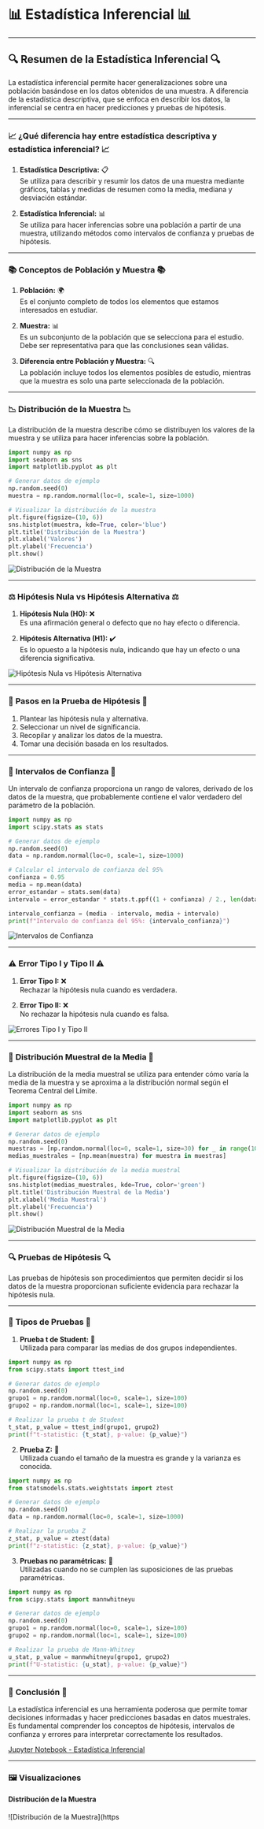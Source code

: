 # 📊 **Estadística Inferencial** 📊

---

## 🔍 **Resumen de la Estadística Inferencial** 🔍

La estadística inferencial permite hacer generalizaciones sobre una población basándose en los datos obtenidos de una muestra. A diferencia de la estadística descriptiva, que se enfoca en describir los datos, la inferencial se centra en hacer predicciones y pruebas de hipótesis.

---

### 📈 **¿Qué diferencia hay entre estadística descriptiva y estadística inferencial?** 📈

1. **Estadística Descriptiva:** 📋  
   Se utiliza para describir y resumir los datos de una muestra mediante gráficos, tablas y medidas de resumen como la media, mediana y desviación estándar.

2. **Estadística Inferencial:** 📊  
   Se utiliza para hacer inferencias sobre una población a partir de una muestra, utilizando métodos como intervalos de confianza y pruebas de hipótesis.

---

### 📚 **Conceptos de Población y Muestra** 📚

1. **Población:** 🌍  
   Es el conjunto completo de todos los elementos que estamos interesados en estudiar.

2. **Muestra:** 📊  
   Es un subconjunto de la población que se selecciona para el estudio. Debe ser representativa para que las conclusiones sean válidas.

3. **Diferencia entre Población y Muestra:** 🔍  
   La población incluye todos los elementos posibles de estudio, mientras que la muestra es solo una parte seleccionada de la población.

---

### 📉 **Distribución de la Muestra** 📉

La distribución de la muestra describe cómo se distribuyen los valores de la muestra y se utiliza para hacer inferencias sobre la población.

```python
import numpy as np
import seaborn as sns
import matplotlib.pyplot as plt

# Generar datos de ejemplo
np.random.seed(0)
muestra = np.random.normal(loc=0, scale=1, size=1000)

# Visualizar la distribución de la muestra
plt.figure(figsize=(10, 6))
sns.histplot(muestra, kde=True, color='blue')
plt.title('Distribución de la Muestra')
plt.xlabel('Valores')
plt.ylabel('Frecuencia')
plt.show()
```

![Distribución de la Muestra](https://github.com/MabelMaff/Apuntes_Adalab/blob/main/M%C3%B3dulo%2003/Estad%C3%ADstica_Inferencial/Imagenes/Distribuci%C3%B3n_Muestral.png)

---

### ⚖️ **Hipótesis Nula vs Hipótesis Alternativa** ⚖️

1. **Hipótesis Nula (H0):** ❌  
   Es una afirmación general o defecto que no hay efecto o diferencia.

2. **Hipótesis Alternativa (H1):** ✔️  
   Es lo opuesto a la hipótesis nula, indicando que hay un efecto o una diferencia significativa.

![Hipótesis Nula vs Hipótesis Alternativa](https://github.com/MabelMaff/Apuntes_Adalab/blob/main/M%C3%B3dulo%2003/Estad%C3%ADstica_Inferencial/Imagenes/Hip%C3%B3tesis_Nula_vs_Alternativa.png)

---

### 📝 **Pasos en la Prueba de Hipótesis** 📝

1. Plantear las hipótesis nula y alternativa.
2. Seleccionar un nivel de significancia.
3. Recopilar y analizar los datos de la muestra.
4. Tomar una decisión basada en los resultados.

---

### 📏 **Intervalos de Confianza** 📏

Un intervalo de confianza proporciona un rango de valores, derivado de los datos de la muestra, que probablemente contiene el valor verdadero del parámetro de la población.

```python
import numpy as np
import scipy.stats as stats

# Generar datos de ejemplo
np.random.seed(0)
data = np.random.normal(loc=0, scale=1, size=1000)

# Calcular el intervalo de confianza del 95%
confianza = 0.95
media = np.mean(data)
error_estandar = stats.sem(data)
intervalo = error_estandar * stats.t.ppf((1 + confianza) / 2., len(data)-1)

intervalo_confianza = (media - intervalo, media + intervalo)
print(f"Intervalo de confianza del 95%: {intervalo_confianza}")
```

![Intervalos de Confianza](https://github.com/MabelMaff/Apuntes_Adalab/blob/main/M%C3%B3dulo%2003/Estad%C3%ADstica_Inferencial/Imagenes/Intervalos_de_Confianza.png)

---

### ⚠️ **Error Tipo I y Tipo II** ⚠️

1. **Error Tipo I:** ❌  
   Rechazar la hipótesis nula cuando es verdadera.

2. **Error Tipo II:** ❌  
   No rechazar la hipótesis nula cuando es falsa.

![Errores Tipo I y Tipo II](https://github.com/MabelMaff/Apuntes_Adalab/blob/main/M%C3%B3dulo%2003/Estad%C3%ADstica_Inferencial/Imagenes/Error_Tipo_I_II.png)

---

### 📐 **Distribución Muestral de la Media** 📐

La distribución de la media muestral se utiliza para entender cómo varía la media de la muestra y se aproxima a la distribución normal según el Teorema Central del Límite.

```python
import numpy as np
import seaborn as sns
import matplotlib.pyplot as plt

# Generar datos de ejemplo
np.random.seed(0)
muestras = [np.random.normal(loc=0, scale=1, size=30) for _ in range(1000)]
medias_muestrales = [np.mean(muestra) for muestra in muestras]

# Visualizar la distribución de la media muestral
plt.figure(figsize=(10, 6))
sns.histplot(medias_muestrales, kde=True, color='green')
plt.title('Distribución Muestral de la Media')
plt.xlabel('Media Muestral')
plt.ylabel('Frecuencia')
plt.show()
```

![Distribución Muestral de la Media](https://github.com/MabelMaff/Apuntes_Adalab/blob/main/M%C3%B3dulo%2003/Estad%C3%ADstica_Inferencial/Imagenes/Distribuci%C3%B3n_Media_Muestral.png)

---

### 🔍 **Pruebas de Hipótesis** 🔍

Las pruebas de hipótesis son procedimientos que permiten decidir si los datos de la muestra proporcionan suficiente evidencia para rechazar la hipótesis nula.

---

### 📑 **Tipos de Pruebas** 📑

1. **Prueba t de Student:** 🧮  
   Utilizada para comparar las medias de dos grupos independientes.

```python
import numpy as np
from scipy.stats import ttest_ind

# Generar datos de ejemplo
np.random.seed(0)
grupo1 = np.random.normal(loc=0, scale=1, size=100)
grupo2 = np.random.normal(loc=1, scale=1, size=100)

# Realizar la prueba t de Student
t_stat, p_value = ttest_ind(grupo1, grupo2)
print(f"t-statistic: {t_stat}, p-value: {p_value}")
```

2. **Prueba Z:** 🧮  
   Utilizada cuando el tamaño de la muestra es grande y la varianza es conocida.

```python
import numpy as np
from statsmodels.stats.weightstats import ztest

# Generar datos de ejemplo
np.random.seed(0)
data = np.random.normal(loc=0, scale=1, size=1000)

# Realizar la prueba Z
z_stat, p_value = ztest(data)
print(f"z-statistic: {z_stat}, p-value: {p_value}")
```

3. **Pruebas no paramétricas:** 📏  
   Utilizadas cuando no se cumplen las suposiciones de las pruebas paramétricas.

```python
import numpy as np
from scipy.stats import mannwhitneyu

# Generar datos de ejemplo
np.random.seed(0)
grupo1 = np.random.normal(loc=0, scale=1, size=100)
grupo2 = np.random.normal(loc=1, scale=1, size=100)

# Realizar la prueba de Mann-Whitney
u_stat, p_value = mannwhitneyu(grupo1, grupo2)
print(f"U-statistic: {u_stat}, p-value: {p_value}")
```

---

### 🏁 **Conclusión** 🏁

La estadística inferencial es una herramienta poderosa que permite tomar decisiones informadas y hacer predicciones basadas en datos muestrales. Es fundamental comprender los conceptos de hipótesis, intervalos de confianza y errores para interpretar correctamente los resultados.

[Jupyter Notebook - Estadística Inferencial](https://github.com/MabelMaff/Apuntes_Adalab/blob/main/M%C3%B3dulo%2003/Estad%C3%ADstica_Inferencial/Jupyters/modulo-3-leccion-09-01-estadistica-inferencial.ipynb)

---

### 🖼️ **Visualizaciones**

#### **Distribución de la Muestra**

![Distribución de la Muestra](https